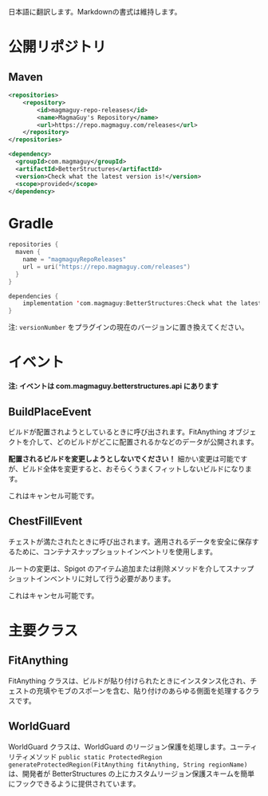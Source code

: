 日本語に翻訳します。Markdownの書式は維持します。

# 公開リポジトリ

## Maven
```xml
<repositories>
    <repository>
        <id>magmaguy-repo-releases</id>
        <name>MagmaGuy's Repository</name>
        <url>https://repo.magmaguy.com/releases</url>
    </repository>
</repositories>

<dependency>
  <groupId>com.magmaguy</groupId>
  <artifactId>BetterStructures</artifactId>
  <version>Check what the latest version is!</version>
  <scope>provided</scope>
</dependency>
```

# Gradle
```kt
repositories {
  maven {
    name = "magmaguyRepoReleases"
    url = uri("https://repo.magmaguy.com/releases")
  }
}

dependencies {
    implementation 'com.magmaguy:BetterStructures:Check what the latest version is!'
}
```

注: `versionNumber` をプラグインの現在のバージョンに置き換えてください。

# イベント

**注: イベントは com.magmaguy.betterstructures.api にあります**

## BuildPlaceEvent

ビルドが配置されようとしているときに呼び出されます。FitAnything オブジェクトを介して、どのビルドがどこに配置されるかなどのデータが公開されます。

**配置されるビルドを変更しようとしないでください！** 細かい変更は可能ですが、ビルド全体を変更すると、おそらくうまくフィットしないビルドになります。

これはキャンセル可能です。

## ChestFillEvent

チェストが満たされたときに呼び出されます。適用されるデータを安全に保存するために、コンテナスナップショットインベントリを使用します。

ルートの変更は、Spigot のアイテム追加または削除メソッドを介してスナップショットインベントリに対して行う必要があります。

これはキャンセル可能です。

# 主要クラス

## FitAnything

FitAnything クラスは、ビルドが貼り付けられたときにインスタンス化され、チェストの充填やモブのスポーンを含む、貼り付けのあらゆる側面を処理するクラスです。

## WorldGuard

WorldGuard クラスは、WorldGuard のリージョン保護を処理します。ユーティリティメソッド `public static ProtectedRegion generateProtectedRegion(FitAnything fitAnything, String regionName)` は、開発者が BetterStructures の上にカスタムリージョン保護スキームを簡単にフックできるように提供されています。